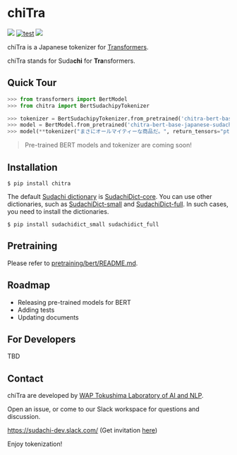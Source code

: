 # chiTra

[![](https://img.shields.io/badge/python-3.6+-blue.svg)](https://www.python.org/downloads/release/python-360/)
[![test](https://github.com/WorksApplications/chiTra/actions/workflows/test.yaml/badge.svg)](https://github.com/WorksApplications/chiTra/actions/workflows/test.yaml)
[![](https://img.shields.io/github/license/WorksApplications/chiTra.svg)](https://github.com/WorksApplications/chiTra/blob/main/LICENSE)

chiTra is a Japanese tokenizer for [Transformers](https://github.com/huggingface/transformers).

chiTra stands for Suda**chi** for **Tra**nsformers.


## Quick Tour

```python
>>> from transformers import BertModel
>>> from chitra import BertSudachipyTokenizer

>>> tokenizer = BertSudachipyTokenizer.from_pretrained('chitra-bert-base-japanese-sudachi')
>>> model = BertModel.from_pretrained('chitra-bert-base-japanese-sudachi')
>>> model(**tokenizer("まさにオールマイティーな商品だ。", return_tensors="pt")).last_hidden_state
```

> Pre-trained BERT models and tokenizer are coming soon!


## Installation

```shell script
$ pip install chitra
```

The default [Sudachi dictionary](https://github.com/WorksApplications/SudachiDict) is [SudachiDict-core](https://pypi.org/project/SudachiDict-core/).
You can use other dictionaries, such as [SudachiDict-small](https://pypi.org/project/SudachiDict-small/) and [SudachiDict-full](https://pypi.org/project/SudachiDict-full/).
In such cases, you need to install the dictionaries.

```shell script
$ pip install sudachidict_small sudachidict_full
```


## Pretraining

Please refer to [pretraining/bert/README.md](https://github.com/WorksApplications/chiTra/tree/main/pretraining/bert).


## Roadmap

* Releasing pre-trained models for BERT
* Adding tests
* Updating documents


## For Developers

TBD


## Contact

chiTra are developed by [WAP Tokushima Laboratory of AI and NLP](http://nlp.worksap.co.jp/).

Open an issue, or come to our Slack workspace for questions and discussion.

https://sudachi-dev.slack.com/ (Get invitation [here](https://join.slack.com/t/sudachi-dev/shared_invite/enQtMzg2NTI2NjYxNTUyLTMyYmNkZWQ0Y2E5NmQxMTI3ZGM3NDU0NzU4NGE1Y2UwYTVmNTViYjJmNDI0MWZiYTg4ODNmMzgxYTQ3ZmI2OWU))

Enjoy tokenization!
